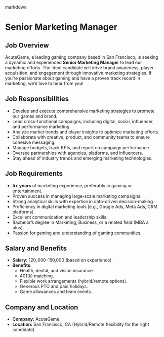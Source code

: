 markdown
# **Senior Marketing Manager**  

## **Job Overview**  
AcuteGame, a leading gaming company based in San Francisco, is seeking a dynamic and experienced **Senior Marketing Manager** to lead our marketing efforts. The ideal candidate will drive brand awareness, player acquisition, and engagement through innovative marketing strategies. If you’re passionate about gaming and have a proven track record in marketing, we’d love to hear from you!  

## **Job Responsibilities**  
- Develop and execute comprehensive marketing strategies to promote our games and brand.  
- Lead cross-functional campaigns, including digital, social, influencer, and performance marketing.  
- Analyze market trends and player insights to optimize marketing efforts.  
- Collaborate with creative, product, and community teams to ensure cohesive messaging.  
- Manage budgets, track KPIs, and report on campaign performance.  
- Oversee partnerships with agencies, platforms, and influencers.  
- Stay ahead of industry trends and emerging marketing technologies.  

## **Job Requirements**  
- **5+ years** of marketing experience, preferably in gaming or entertainment.  
- Proven success in managing large-scale marketing campaigns.  
- Strong analytical skills with expertise in data-driven decision-making.  
- Proficiency in digital marketing tools (e.g., Google Ads, Meta Ads, CRM platforms).  
- Excellent communication and leadership skills.  
- Bachelor’s degree in Marketing, Business, or a related field (MBA a plus).  
- Passion for gaming and understanding of gaming communities.  

## **Salary and Benefits**  
- **Salary:** $120,000–$150,000 (based on experience).  
- **Benefits:**  
  - Health, dental, and vision insurance.  
  - 401(k) matching.  
  - Flexible work arrangements (hybrid/remote options).  
  - Generous PTO and paid holidays.  
  - Game allowances and team events.  

## **Company and Location**  
- **Company:** AcuteGame  
- **Location:** San Francisco, CA (Hybrid/Remote flexibility for the right candidate).